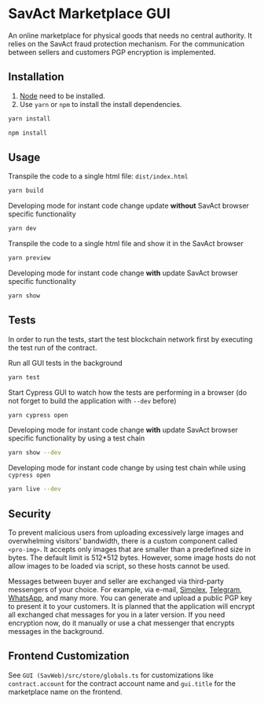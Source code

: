 # SavAct Marketplace GUI

An online marketplace for physical goods that needs no central authority.
It relies on the SavAct fraud protection mechanism. For the communication between sellers and customers PGP encryption is implemented.

## Installation

1. [Node](https://nodejs.org) need to be installed.
2. Use `yarn` or `npm` to install the install dependencies.

```bash
yarn install
```

```bash
npm install
```

## Usage

Transpile the code to a single html file: `dist/index.html`

```bash
yarn build
```

Developing mode for instant code change update **without** SavAct browser specific functionality

```bash
yarn dev
```

Transpile the code to a single html file and show it in the SavAct browser

```bash
yarn preview
```

Developing mode for instant code change **with** update SavAct browser specific functionality

```bash
yarn show
```

## Tests

In order to run the tests, start the test blockchain network first by executing the test run of the contract. 

Run all GUI tests in the background

```bash
yarn test
```

Start Cypress GUI to watch how the tests are performing in a browser (do not forget to build the application with `--dev` before)

```bash
yarn cypress open
```

Developing mode for instant code change **with** update SavAct browser specific functionality by using a test chain

```bash
yarn show --dev
```

Developing mode for instant code change by using test chain while using `cypress open`

```bash
yarn live --dev
```
## Security

To prevent malicious users from uploading excessively large images and overwhelming visitors' bandwidth, there is a custom component called `<pro-img>`. It accepts only images that are smaller than a predefined size in bytes. The default limit is 512\*512 bytes. However, some image hosts do not allow images to be loaded via script, so these hosts cannot be used.

Messages between buyer and seller are exchanged via third-party messengers of your choice. For example, via e-mail, [Simplex](https://simplex.chat/), [Telegram](https://telegram.org/), [WhatsApp](https://www.whatsapp.com/), and many more. You can generate and upload a public PGP key to present it to your customers. It is planned that the application will encrypt all exchanged chat messages for you in a later version. If you need encryption now, do it manually or use a chat messenger that encrypts messages in the background.

## Frontend Customization

See `GUI (SavWeb)/src/store/globals.ts`
for customizations like
`contract.account` for the contract account name and `gui.title` for the marketplace name on the frontend.